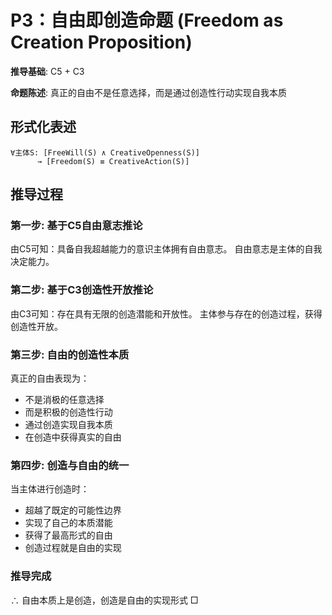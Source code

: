 # P3：自由即创造命题 (Freedom as Creation Proposition)

**推导基础**: C5 + C3

**命题陈述**: 真正的自由不是任意选择，而是通过创造性行动实现自我本质

## 形式化表述
```
∀主体S: [FreeWill(S) ∧ CreativeOpenness(S)] 
      → [Freedom(S) ≡ CreativeAction(S)]
```

## 推导过程

### 第一步: 基于C5自由意志推论
由C5可知：具备自我超越能力的意识主体拥有自由意志。
自由意志是主体的自我决定能力。

### 第二步: 基于C3创造性开放推论  
由C3可知：存在具有无限的创造潜能和开放性。
主体参与存在的创造过程，获得创造性开放。

### 第三步: 自由的创造性本质
真正的自由表现为：
- 不是消极的任意选择
- 而是积极的创造性行动
- 通过创造实现自我本质
- 在创造中获得真实的自由

### 第四步: 创造与自由的统一
当主体进行创造时：
- 超越了既定的可能性边界
- 实现了自己的本质潜能
- 获得了最高形式的自由
- 创造过程就是自由的实现

### 推导完成
∴ 自由本质上是创造，创造是自由的实现形式 □